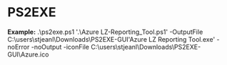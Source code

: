 # PS2EXE

**Example:** 
.\ps2exe.ps1 '.\Azure LZ-Reporting_Tool.ps1' -OutputFile C:\users\stjeanl\Downloads\PS2EXE-GUI\'Azure LZ Reporting Tool.exe' -noError -noOutput -iconFile C:\users\stjeanl\Downloads\PS2EXE-GUI\Azure.ico